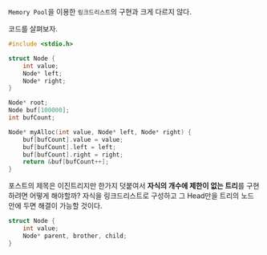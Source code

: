 `Memory Pool`을 이용한 `링크드리스트`의 구현과 크게 다르지 않다.

코드를 살펴보자.

```cpp
#include <stdio.h>

struct Node {
	int value;
	Node* left;
	Node* right;
}

Node* root;
Node buf[100000];
int bufCount;

Node* myAlloc(int value, Node* left, Node* right) {
	buf[bufCount].value = value;
	buf[bufCount].left = left;
	buf[bufCount].right = right;
	return &buf[bufCount++];
}
```

포스트의 제목은 이진트리지만 한가지 덧붙여서 **자식의 개수에 제한이 없는 트리**를 구현하려면 어떻게 해야할까? 자식을 링크드리스트로 구성하고 그 Head만을 트리의 노드 안에 두면 해결이 가능할 것이다.

```cpp
struct Node {
	int value;
	Node* parent, brother, child;
}
```
